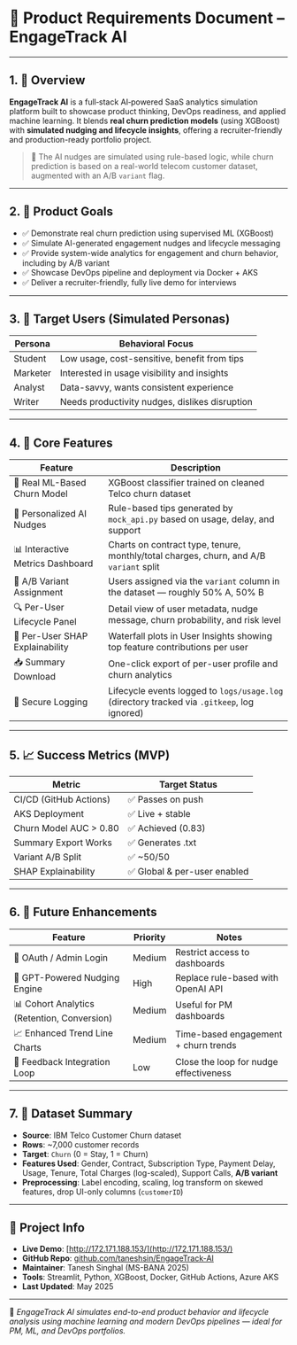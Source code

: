 # 📘 Product Requirements Document – EngageTrack AI

---

## 1. 🧭 Overview

**EngageTrack AI** is a full‐stack AI‐powered SaaS analytics simulation platform built to showcase product thinking, DevOps readiness, and applied machine learning. It blends **real churn prediction models** (using XGBoost) with **simulated nudging and lifecycle insights**, offering a recruiter-friendly and production-ready portfolio project.

> 🧠 The AI nudges are simulated using rule-based logic, while churn prediction is based on a real-world telecom customer dataset, augmented with an A/B `variant` flag.

---

## 2. 🎯 Product Goals

- ✅ Demonstrate real churn prediction using supervised ML (XGBoost)  
- ✅ Simulate AI-generated engagement nudges and lifecycle messaging  
- ✅ Provide system-wide analytics for engagement and churn behavior, including by A/B variant  
- ✅ Showcase DevOps pipeline and deployment via Docker + AKS  
- ✅ Deliver a recruiter-friendly, fully live demo for interviews  

---

## 3. 👥 Target Users (Simulated Personas)

| Persona   | Behavioral Focus                               |
|-----------|------------------------------------------------|
| Student   | Low usage, cost-sensitive, benefit from tips   |
| Marketer  | Interested in usage visibility and insights    |
| Analyst   | Data-savvy, wants consistent experience        |
| Writer    | Needs productivity nudges, dislikes disruption |

---

## 4. 🧩 Core Features

| Feature                        | Description                                                                                  |
|--------------------------------|----------------------------------------------------------------------------------------------|
| 🧠 Real ML-Based Churn Model    | XGBoost classifier trained on cleaned Telco churn dataset                                    |
| 🔄 Personalized AI Nudges       | Rule-based tips generated by `mock_api.py` based on usage, delay, and support               |
| 📊 Interactive Metrics Dashboard| Charts on contract type, tenure, monthly/total charges, churn, and A/B `variant` split      |
| 🧪 A/B Variant Assignment       | Users assigned via the `variant` column in the dataset — roughly 50% A, 50% B                |
| 🔍 Per-User Lifecycle Panel     | Detail view of user metadata, nudge message, churn probability, and risk level               |
| 🧩 Per-User SHAP Explainability | Waterfall plots in User Insights showing top feature contributions per user                 |
| 📥 Summary Download             | One-click export of per-user profile and churn analytics                                     |
| 📝 Secure Logging               | Lifecycle events logged to `logs/usage.log` (directory tracked via `.gitkeep`, log ignored) |

---

## 5. 📈 Success Metrics (MVP)

| Metric                     | Target Status     |
|----------------------------|-------------------|
| CI/CD (GitHub Actions)     | ✅ Passes on push  |
| AKS Deployment             | ✅ Live + stable   |
| Churn Model AUC > 0.80     | ✅ Achieved (0.83) |
| Summary Export Works       | ✅ Generates .txt  |
| Variant A/B Split          | ✅ ~50/50          |
| SHAP Explainability        | ✅ Global & per-user enabled  |

---

## 6. 🔮 Future Enhancements

| Feature                                    | Priority | Notes                                |
|--------------------------------------------|----------|--------------------------------------|
| 🔐 OAuth / Admin Login                     | Medium   | Restrict access to dashboards        |
| 💬 GPT-Powered Nudging Engine              | High     | Replace rule-based with OpenAI API   |
| 📊 Cohort Analytics (Retention, Conversion)| Medium   | Useful for PM dashboards             |
| 📈 Enhanced Trend Line Charts              | Medium   | Time-based engagement + churn trends |
| 🔁 Feedback Integration Loop               | Low      | Close the loop for nudge effectiveness|

---

## 7. 📂 Dataset Summary

- **Source**: IBM Telco Customer Churn dataset  
- **Rows**: ~7,000 customer records  
- **Target**: `Churn` (0 = Stay, 1 = Churn)  
- **Features Used**: Gender, Contract, Subscription Type, Payment Delay, Usage, Tenure, Total Charges (log-scaled), Support Calls, **A/B variant**  
- **Preprocessing**: Label encoding, scaling, log transform on skewed features, drop UI-only columns (`customerID`)

---

## 📌 Project Info

- **Live Demo**: [http://172.171.188.153/](http://172.171.188.153/)  
- **GitHub Repo**: [github.com/taneshsin/EngageTrack-AI](https://github.com/taneshsin/EngageTrack-AI)  
- **Maintainer**: Tanesh Singhal (MS-BANA 2025)  
- **Tools**: Streamlit, Python, XGBoost, Docker, GitHub Actions, Azure AKS  
- **Last Updated**: May 2025  

---

🧠 *EngageTrack AI simulates end-to-end product behavior and lifecycle analysis using machine learning and modern DevOps pipelines — ideal for PM, ML, and DevOps portfolios.*  
